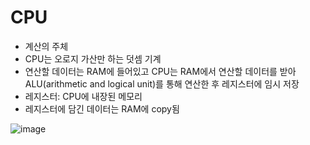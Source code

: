 # CPU

- 계산의 주체
- CPU는 오로지 가산만 하는 덧셈 기계
- 연산할 데이터는 RAM에 들어있고 CPU는 RAM에서 연산할 데이터를 받아 ALU(arithmetic and logical unit)를 통해 연산한 후 레지스터에 임시 저장
- 레지스터: CPU에 내장된 메모리
- 레지스터에 담긴 데이터는 RAM에 copy됨

![image](https://github.com/2duckchun/2duckchun/assets/92588154/e986d70d-7188-4e76-b7a1-94d17b2ff21b)

